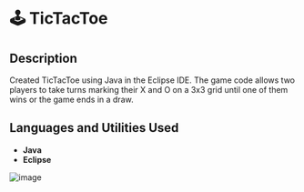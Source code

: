 <h1>🕹️ TicTacToe</h1>

<h2>Description</h2>
Created TicTacToe using Java in the Eclipse IDE. The game code allows two players to take turns marking their X and O on a 3x3 grid until one of them wins or the game ends in a draw. 
<br />

<h2>Languages and Utilities Used</h2>

- <b>Java</b>
- <b>Eclipse</b>

![image](https://github.com/BrentonGibson/TicTacToe/assets/146798723/13d0acbe-a791-44a8-ba05-bcbe6ee44e4e)
